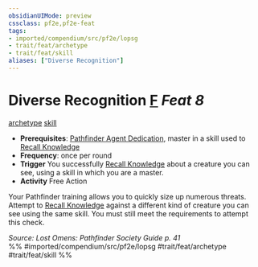 ```yaml
---
obsidianUIMode: preview
cssclass: pf2e,pf2e-feat
tags:
- imported/compendium/src/pf2e/lopsg
- trait/feat/archetype
- trait/feat/skill
aliases: ["Diverse Recognition"]
---
```

# Diverse Recognition  [F](chapter-9-playing-the-game.md#Actions "Free Action") *Feat 8*  
[archetype](archetype.md)  [skill](skill.md)  

- **Prerequisites**: [Pathfinder Agent Dedication](pathfinder-agent-dedication-lowg.md), master in a skill used to [Recall Knowledge](recall-knowledge.md)
- **Frequency**: once per round
- **Trigger** You successfully [Recall Knowledge](recall-knowledge.md) about a creature you can see, using a skill in which you are a master.
- **Activity** Free Action

Your Pathfinder training allows you to quickly size up numerous threats. Attempt to [Recall Knowledge](recall-knowledge.md) against a different kind of creature you can see using the same skill. You must still meet the requirements to attempt this check.

*Source: Lost Omens: Pathfinder Society Guide p. 41*  
%% #imported/compendium/src/pf2e/lopsg #trait/feat/archetype #trait/feat/skill %%